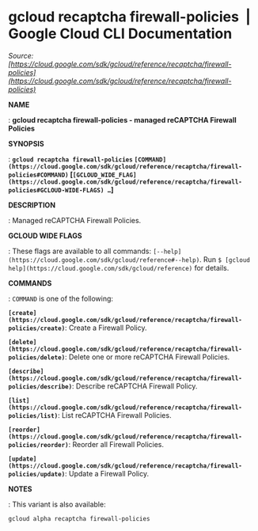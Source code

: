 # gcloud recaptcha firewall-policies  |  Google Cloud CLI Documentation

*Source: [https://cloud.google.com/sdk/gcloud/reference/recaptcha/firewall-policies](https://cloud.google.com/sdk/gcloud/reference/recaptcha/firewall-policies)*

**NAME**

: **gcloud recaptcha firewall-policies - managed reCAPTCHA Firewall Policies**

**SYNOPSIS**

: **`gcloud recaptcha firewall-policies` `[COMMAND](https://cloud.google.com/sdk/gcloud/reference/recaptcha/firewall-policies#COMMAND)` [`[GCLOUD_WIDE_FLAG](https://cloud.google.com/sdk/gcloud/reference/recaptcha/firewall-policies#GCLOUD-WIDE-FLAGS) …`]**

**DESCRIPTION**

: Managed reCAPTCHA Firewall Policies.

**GCLOUD WIDE FLAGS**

: These flags are available to all commands: `[--help](https://cloud.google.com/sdk/gcloud/reference#--help)`.
Run `$ [gcloud help](https://cloud.google.com/sdk/gcloud/reference)` for details.

**COMMANDS**

: ``COMMAND`` is one of the following:

**`[create](https://cloud.google.com/sdk/gcloud/reference/recaptcha/firewall-policies/create)`**:
Create a Firewall Policy.

**`[delete](https://cloud.google.com/sdk/gcloud/reference/recaptcha/firewall-policies/delete)`**:
Delete one or more reCAPTCHA Firewall Policies.

**`[describe](https://cloud.google.com/sdk/gcloud/reference/recaptcha/firewall-policies/describe)`**:
Describe reCAPTCHA Firewall Policy.

**`[list](https://cloud.google.com/sdk/gcloud/reference/recaptcha/firewall-policies/list)`**:
List reCAPTCHA Firewall Policies.

**`[reorder](https://cloud.google.com/sdk/gcloud/reference/recaptcha/firewall-policies/reorder)`**:
Reorder all Firewall Policies.

**`[update](https://cloud.google.com/sdk/gcloud/reference/recaptcha/firewall-policies/update)`**:
Update a Firewall Policy.

**NOTES**

: This variant is also available:

```
gcloud alpha recaptcha firewall-policies
```